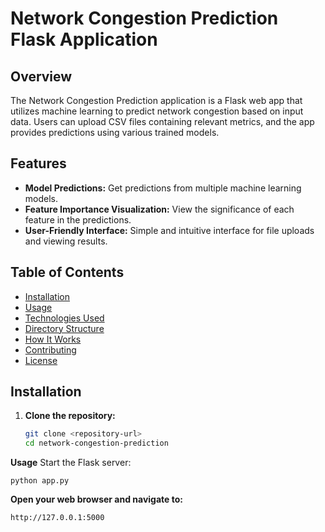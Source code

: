 # Network Congestion Prediction Flask Application

## Overview

The Network Congestion Prediction application is a Flask web app that utilizes machine learning to predict network congestion based on input data. Users can upload CSV files containing relevant metrics, and the app provides predictions using various trained models.

## Features

- **Model Predictions:** Get predictions from multiple machine learning models.
- **Feature Importance Visualization:** View the significance of each feature in the predictions.
- **User-Friendly Interface:** Simple and intuitive interface for file uploads and viewing results.

## Table of Contents

- [Installation](#installation)
- [Usage](#usage)
- [Technologies Used](#technologies-used)
- [Directory Structure](#directory-structure)
- [How It Works](#how-it-works)
- [Contributing](#contributing)
- [License](#license)

## Installation

1. **Clone the repository:**
   ```bash
   git clone <repository-url>
   cd network-congestion-prediction
**Usage**
Start the Flask server:
```
python app.py
```
**Open your web browser and navigate to:**
```
http://127.0.0.1:5000
```
